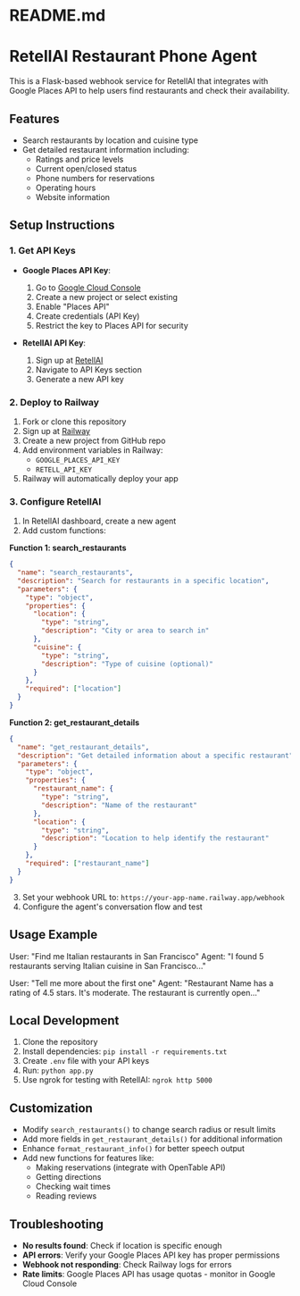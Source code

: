 # README.md
# RetellAI Restaurant Phone Agent

This is a Flask-based webhook service for RetellAI that integrates with Google Places API to help users find restaurants and check their availability.

## Features

- Search restaurants by location and cuisine type
- Get detailed restaurant information including:
  - Ratings and price levels
  - Current open/closed status
  - Phone numbers for reservations
  - Operating hours
  - Website information

## Setup Instructions

### 1. Get API Keys

- **Google Places API Key**: 
  1. Go to [Google Cloud Console](https://console.cloud.google.com/)
  2. Create a new project or select existing
  3. Enable "Places API"
  4. Create credentials (API Key)
  5. Restrict the key to Places API for security

- **RetellAI API Key**:
  1. Sign up at [RetellAI](https://retell.ai/)
  2. Navigate to API Keys section
  3. Generate a new API key

### 2. Deploy to Railway

1. Fork or clone this repository
2. Sign up at [Railway](https://railway.app/)
3. Create a new project from GitHub repo
4. Add environment variables in Railway:
   - `GOOGLE_PLACES_API_KEY`
   - `RETELL_API_KEY`
5. Railway will automatically deploy your app

### 3. Configure RetellAI

1. In RetellAI dashboard, create a new agent
2. Add custom functions:

**Function 1: search_restaurants**
```json
{
  "name": "search_restaurants",
  "description": "Search for restaurants in a specific location",
  "parameters": {
    "type": "object",
    "properties": {
      "location": {
        "type": "string",
        "description": "City or area to search in"
      },
      "cuisine": {
        "type": "string",
        "description": "Type of cuisine (optional)"
      }
    },
    "required": ["location"]
  }
}
```

**Function 2: get_restaurant_details**
```json
{
  "name": "get_restaurant_details",
  "description": "Get detailed information about a specific restaurant",
  "parameters": {
    "type": "object",
    "properties": {
      "restaurant_name": {
        "type": "string",
        "description": "Name of the restaurant"
      },
      "location": {
        "type": "string",
        "description": "Location to help identify the restaurant"
      }
    },
    "required": ["restaurant_name"]
  }
}
```

3. Set your webhook URL to: `https://your-app-name.railway.app/webhook`
4. Configure the agent's conversation flow and test

## Usage Example

User: "Find me Italian restaurants in San Francisco"
Agent: "I found 5 restaurants serving Italian cuisine in San Francisco..."

User: "Tell me more about the first one"
Agent: "Restaurant Name has a rating of 4.5 stars. It's moderate. The restaurant is currently open..."

## Local Development

1. Clone the repository
2. Install dependencies: `pip install -r requirements.txt`
3. Create `.env` file with your API keys
4. Run: `python app.py`
5. Use ngrok for testing with RetellAI: `ngrok http 5000`

## Customization

- Modify `search_restaurants()` to change search radius or result limits
- Add more fields in `get_restaurant_details()` for additional information
- Enhance `format_restaurant_info()` for better speech output
- Add new functions for features like:
  - Making reservations (integrate with OpenTable API)
  - Getting directions
  - Checking wait times
  - Reading reviews

## Troubleshooting

- **No results found**: Check if location is specific enough
- **API errors**: Verify your Google Places API key has proper permissions
- **Webhook not responding**: Check Railway logs for errors
- **Rate limits**: Google Places API has usage quotas - monitor in Google Cloud Console
